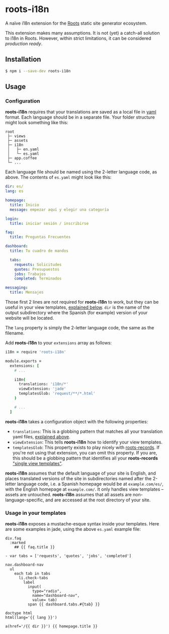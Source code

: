 # roots-i18n
A naïve i18n extension for the [Roots](http://roots.cx/) static site generator ecosystem.

This extension makes many assumptions. It is not (yet) a catch-all solution to i18n in Roots. However, within strict limitations, it can be considered _production ready_.

## Installation

```sh
$ npm i --save-dev roots-i18n
```

## Usage

### Configuration

**roots-i18n** requires that your translations are saved as a local file in [yaml](http://yaml.org/) format. Each language should be in a separate file. Your folder structure might look something like this:

```
root
 ├─ views
 ├─ assets
 ├─ i18n
 │   ├─ en.yaml
 │   └─ es.yaml
 ├─ app.coffee
 └─ ...
```

Each language file should be named using the 2-letter language code, as above. The contents of `es.yaml` might look like this:

```yaml
dir: es/
lang: es

homepage:
  title: Inicio
  message: empezar aquí y elegir una categoría

login:
  title: iniciar sesión / inscribirse

faq:
  title: Preguntas Frecuentes

dashboard:
  title: Tu cuadro de mandos

  tabs:
    requests: Solicitudes
    quotes: Presupuestos
    jobs: Trabajos
    completed: Terminados

messaging:
  title: Mensajes
```

Those first 2 lines are not required for **roots-i18n** to work, but they can be useful in your view templates, [explained below](#usage-in-your-templates). `dir` is the name of the output subdirectory where the Spanish (for example) version of your website will be located.

The `lang` property is simply the 2-letter language code, the same as the filename.

Add **roots-i18n** to your `extensions` array as follows:

```coffeescript
i18n = require 'roots-i18n'

module.exports =
  extensions: [
    # ...

    i18n(
      translations: 'i18n/*'
      viewExtension: 'jade'
      templatesGlob: 'request/**/*.html'
    )

    # ...
  ]
```

**roots-i18n** takes a configuration object with the following properties:

- `translations`: This is a globbing pattern that matches all your translation yaml files, [explained above](#configuration).
- `viewExtension`: This tells **roots-i18n** how to identify your view templates.
- `templatesGlob`: This property exists to play nicely with [roots-records](https://github.com/carrot/roots-records). If you're not using that extension, you can omit this property. If you are, this should be a globbing pattern that identifies all your **roots-records** ["single view templates"](https://github.com/carrot/roots-records#template-and-out).

**roots-i18n** assumes that the default language of your site is English, and places translated versions of the site in subdirectories named after the 2-letter language code, i.e. a Spanish homepage would be at `example.com/es/`, with the English homepage at `example.com/`. It only handles view templates – assets are untouched. **roots-i18n** assumes that all assets are non-language-specific, and are accessed at the root directory of your site.

### Usage in your templates

**roots-i18n** exposes a mustache-esque syntax inside your templates. Here are some examples in jade, using the above `es.yaml` example file:

```jade
div.faq
  :marked
    ## {{ faq.title }}
```
```jade
- var tabs = ['requests', 'quotes', 'jobs', 'completed']

nav.dashboard-nav
  ul
    each tab in tabs
      li.check-tabs
        label
          input(
            type="radio",
            name="dashboard-nav",
            value= tab)
          span {{ dashboard.tabs.#{tab} }}
```
```jade
doctype html
html(lang='{{ lang }}')
```
```jade
a(href='/{{ dir }}') {{ homepage.title }}
```
